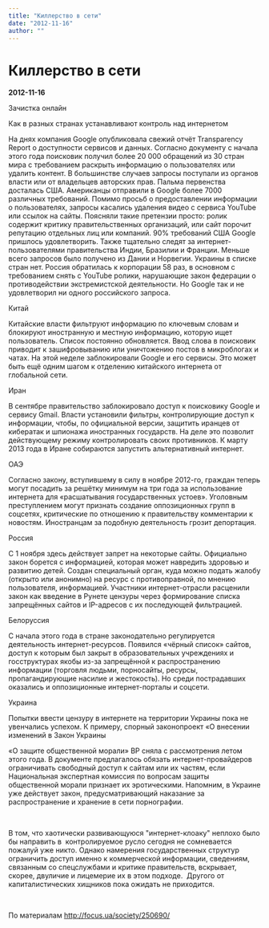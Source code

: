 ```yaml
---
title: "Киллерство в сети"
date: "2012-11-16"
author: ""
---
```


# Киллерство в сети

**2012-11-16** 

Зачистка онлайн 

Как в разных странах устанавливают контроль над интернетом



На днях компания Google опубликовала свежий отчёт Transparency Report о доступности сервисов и данных. Согласно документу с начала этого года поисковик получил более 20 000 обращений из 30 стран мира с требованием раскрыть информацию о пользователях или удалить контент. В большинстве случаев запросы поступали из органов власти или от владельцев авторских прав. Пальма первенства досталась США. Американцы отправили в Google более 7000 различных требований. Помимо просьб о предоставлении информации о пользователях, запросы касались удаления видео с сервиса YouTube или ссылок на сайты. Поясняли такие претензии просто: ролик содержит критику правительственных организаций, или сайт порочит репутацию отдельных лиц или компаний. 90% требований США Google пришлось удовлетворить. Также тщательно следят за интернет-пользователями правительства Индии, Бразилии и Франции. Меньше всего запросов было получено из Дании и Норвегии. Украины в списке стран нет. Россия обратилась к корпорации 58 раз, в основном с требованием снять с YouTube ролики, нарушающие закон федерации о противодействии экстремистской деятельности. Но Google так и не удовлетворил ни одного российского запроса.



 Китай

 Китайские власти фильтруют информацию по ключевым словам и блокируют иностранную и местную информацию, которую ищет пользователь. Список постоянно обновляется. Ввод слова в поисковик приводит к зашифровыванию или уничтожению постов в микроблогах и чатах. На этой неделе заблокировали Google и его сервисы. Это может быть ещё одним шагом к отделению китайского интернета от глобальной сети. 

 

 Иран

 В сентябре правительство заблокировало доступ к поисковику Google и сервису Gmail. Власти установили фильтры, контролирующие доступ к информации, чтобы, по официальной версии, защитить иранцев от кибератак и шпионажа иностранных государств. На деле это позволит действующему режиму контролировать своих противников. К марту 2013 года в Иране собираются запустить альтернативный интернет. 

 

 ОАЭ 

 Согласно закону, вступившему в силу в ноябре 2012-го, граждан теперь могут посадить за решётку минимум на три года за использование интернета для «расшатывания государственных устоев». Уголовным преступлением могут признать создание оппозиционных групп в соцсетях, критические по отношению к правительству комментарии к новостям. Иностранцам за подобную деятельность грозит депортация. 

 

 Россия

 С 1 ноября здесь действует запрет на некоторые сайты. Официально закон борется с информацией, которая может навредить здоровью и развитию детей. Создан специальный орган, куда можно подать жалобу (открыто или анонимно) на ресурс с противоправной, по мнению пользователя, информацией. Участники интернет-отрасли расценили закон как введение в Рунете цензуры через формирование списка запрещённых сайтов и IP-адресов с их последующей фильтрацией. 

 

 Белоруссия

 С начала этого года в стране законодательно регулируется деятельность интернет-ресурсов. Появился «чёрный список» сайтов, доступ к которым был закрыт в образовательных учреждениях и госструктурах якобы из-за запрещённой к распространению информации (торговля людьми, порносайты, ресурсы, пропагандирующие насилие и жестокость). Но среди пострадавших оказались и оппозиционные интернет-порталы и соцсети. 

 

 Украина

 Попытки ввести цензуру в интернете на территории Украины пока не увенчались успехом. К примеру, спорный законопроект «О внесении изменений в Закон Украины 

 «О защите общественной морали» ВР сняла с рассмотрения летом этого года. В документе предлагалось обязать интернет-провайдеров ограничивать свободный доступ к сайтам или их частям, если Национальная экспертная комиссия по вопросам защиты общественной морали признает их эротическими. Напомним, в Украине уже действует закон, предусматривающий наказание за распространение и хранение в сети порнографии. 

 

В том, что хаотически развивающуюся "интернет-клоаку" неплохо было бы направить в  контролируемое русло сегодня не сомневается пожалуй уже никто. Однако намерения государственных структур ограничить доступ именно к коммерческой информации, сведениям, связанным со спецслужбами и критике правительств, вскрывает, скорее, двуличие и лицемерие их в этом подходе.  Другого от капиталистических хищников пока ожидать не приходится. 

 

По материалам http://focus.ua/society/250690/